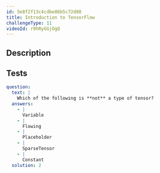 ```yaml
---
id: 5e8f2f13c4cdbe86b5c72d88
title: Introduction to TensorFlow
challengeType: 11
videoId: r9hRyGGjOgQ
---
```


## Description

<section id='description'>

</section>

## Tests

<section id='tests'>

```yml
question:
  text: |
    Which of the following is **not** a type of tensor?
  answers:
    - |
      Variable
    - |
      Flowing
    - |
      Placeholder
    - |
      SparseTensor
    - |
      Constant
  solution: 2
```

</section>
